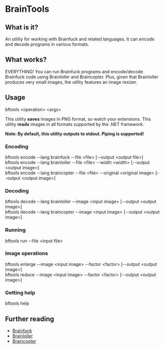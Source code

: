 BrainTools
===========

What is it?
------------
An utility for working with Brainfuck and related languages. It can encode and decode programs in various
formats.

What works?
------------
EVERYTHING! You can run Brainfuck programs and encode/decode Brainfuck code using Brainloller
and Braincopter. Plus, given that Brainloller produces very small images, the utility features
an image resizer.

Usage
------
bftools \<operation\> \<args\>

This utility __saves__ images in PNG format, so watch your extensions.
This utility __reads__ images in all formats supported by the .NET framework.

__Note: By default, this utility outputs to stdout. Piping is supported!__

### Encoding
bftools encode --lang brainfuck   --file \<file\> [--output \<output file\>] <br>
bftools encode --lang brainloller --file \<file\> --width \<width\> [--output \<output image\>] <br>
bftools encode --lang braincopter --file \<file\> --original \<original image> [--output \<output image\>]

### Decoding
bftools decode --lang brainloller --image \<input image\> [--output \<output image\>] <br>
bftools decode --lang braincopter --image \<input image\> [--output \<output image\>]

### Running
bftools run --file \<input file\>

### Image operations
bftools enlarge --image \<input image\> --factor \<factor\> [--output \<output image\>] <br>
bftools reduce  --image \<input image\> --factor \<factor\> [--output \<output image\>]

### Getting help
bftools help

Further reading
----------------
- [Brainfuck](http://esolangs.org/wiki/Brainfuck)
- [Brainloller](http://esolangs.org/wiki/Brainloller)
- [Braincopter](http://esolangs.org/wiki/Braincopter)
